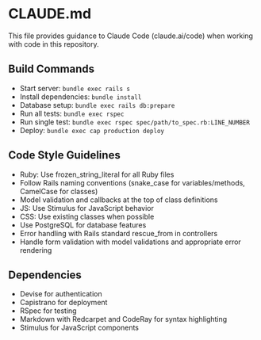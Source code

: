 # CLAUDE.md

This file provides guidance to Claude Code (claude.ai/code) when working with code in this repository.

## Build Commands
- Start server: `bundle exec rails s`
- Install dependencies: `bundle install`
- Database setup: `bundle exec rails db:prepare`
- Run all tests: `bundle exec rspec`
- Run single test: `bundle exec rspec spec/path/to_spec.rb:LINE_NUMBER`
- Deploy: `bundle exec cap production deploy`

## Code Style Guidelines
- Ruby: Use frozen_string_literal for all Ruby files
- Follow Rails naming conventions (snake_case for variables/methods, CamelCase for classes)
- Model validation and callbacks at the top of class definitions
- JS: Use Stimulus for JavaScript behavior
- CSS: Use existing classes when possible
- Use PostgreSQL for database features
- Error handling with Rails standard rescue_from in controllers
- Handle form validation with model validations and appropriate error rendering

## Dependencies
- Devise for authentication
- Capistrano for deployment
- RSpec for testing
- Markdown with Redcarpet and CodeRay for syntax highlighting
- Stimulus for JavaScript components